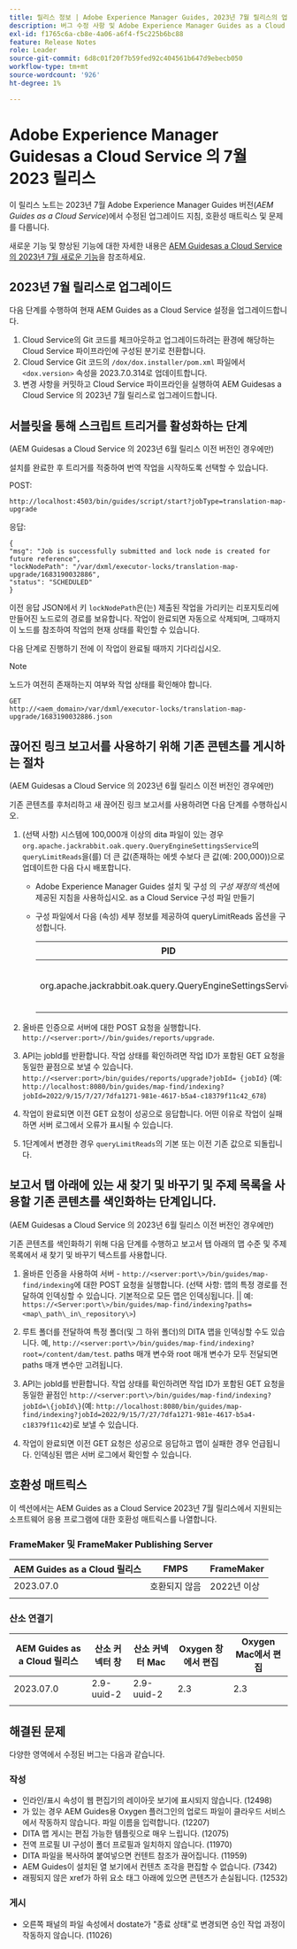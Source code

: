 ```yaml
---
title: 릴리스 정보 | Adobe Experience Manager Guides, 2023년 7월 릴리스의 업그레이드 지침 및 해결된 문제
description: 버그 수정 사항 및 Adobe Experience Manager Guides as a Cloud Service 2023년 7월 릴리스로 업그레이드하는 방법에 대해 알아보십시오
exl-id: f1765c6a-cb8e-4a06-a6f4-f5c225b6bc88
feature: Release Notes
role: Leader
source-git-commit: 6d8c01f20f7b59fed92c404561b647d9ebecb050
workflow-type: tm+mt
source-wordcount: '926'
ht-degree: 1%

---
```


# Adobe Experience Manager Guidesas a Cloud Service 의 7월 2023 릴리스

이 릴리스 노트는 2023년 7월 Adobe Experience Manager Guides 버전(*AEM Guides as a Cloud Service*)에서 수정된 업그레이드 지침, 호환성 매트릭스 및 문제를 다룹니다.

새로운 기능 및 향상된 기능에 대한 자세한 내용은 [AEM Guidesas a Cloud Service 의 2023년 7월 새로운 기능](whats-new-2023-7-0.md)을 참조하세요.

## 2023년 7월 릴리스로 업그레이드

다음 단계를 수행하여 현재 AEM Guides as a Cloud Service 설정을 업그레이드합니다.

1. Cloud Service의 Git 코드를 체크아웃하고 업그레이드하려는 환경에 해당하는 Cloud Service 파이프라인에 구성된 분기로 전환합니다.
2. Cloud Service Git 코드의 `/dox/dox.installer/pom.xml` 파일에서 `<dox.version>` 속성을 2023.7.0.314로 업데이트합니다.
3. 변경 사항을 커밋하고 Cloud Service 파이프라인을 실행하여 AEM Guidesas a Cloud Service 의 2023년 7월 릴리스로 업그레이드합니다.

## 서블릿을 통해 스크립트 트리거를 활성화하는 단계

(AEM Guidesas a Cloud Service 의 2023년 6월 릴리스 이전 버전인 경우에만)

설치를 완료한 후 트리거를 적중하여 번역 작업을 시작하도록 선택할 수 있습니다.

POST:

```
http://localhost:4503/bin/guides/script/start?jobType=translation-map-upgrade
```

응답:

```
{
"msg": "Job is successfully submitted and lock node is created for future reference",
"lockNodePath": "/var/dxml/executor-locks/translation-map-upgrade/1683190032886",
"status": "SCHEDULED"
}
```

이전 응답 JSON에서 키 `lockNodePath`은(는) 제출된 작업을 가리키는 리포지토리에 만들어진 노드로의 경로를 보유합니다. 작업이 완료되면 자동으로 삭제되며, 그때까지 이 노드를 참조하여 작업의 현재 상태를 확인할 수 있습니다.

다음 단계로 진행하기 전에 이 작업이 완료될 때까지 기다리십시오.

>[!NOTE]
>
> 노드가 여전히 존재하는지 여부와 작업 상태를 확인해야 합니다.

```
GET
http://<aem_domain>/var/dxml/executor-locks/translation-map-upgrade/1683190032886.json
```

## 끊어진 링크 보고서를 사용하기 위해 기존 콘텐츠를 게시하는 절차

(AEM Guidesas a Cloud Service 의 2023년 6월 릴리스 이전 버전인 경우에만)

기존 콘텐츠를 후처리하고 새 끊어진 링크 보고서를 사용하려면 다음 단계를 수행하십시오.

1. (선택 사항) 시스템에 100,000개 이상의 dita 파일이 있는 경우 `org.apache.jackrabbit.oak.query.QueryEngineSettingsService`의 `queryLimitReads`을(를) 더 큰 값(존재하는 에셋 수보다 큰 값(예: 200,000))으로 업데이트한 다음 다시 배포합니다.

   - Adobe Experience Manager Guides 설치 및 구성 의 *구성 재정의* 섹션에 제공된 지침을 사용하십시오.
as a Cloud Service 구성 파일 만들기
   - 구성 파일에서 다음 (속성) 세부 정보를 제공하여 queryLimitReads 옵션을 구성합니다.

     | PID | 속성 키 | 속성 값 |
     |---|---|---|
     | org.apache.jackrabbit.oak.query.QueryEngineSettingsService | queryLimitReads | 값: 200000 기본값: 100000 |

1. 올바른 인증으로 서버에 대한 POST 요청을 실행합니다. `http://<server:port>//bin/guides/reports/upgrade`.

1. API는 jobId를 반환합니다. 작업 상태를 확인하려면 작업 ID가 포함된 GET 요청을 동일한 끝점으로 보낼 수 있습니다. `http://<server:port>/bin/guides/reports/upgrade?jobId= {jobId}`
(예: `http://localhost:8080/bin/guides/map-find/indexing?jobId=2022/9/15/7/27/7dfa1271-981e-4617-b5a4-c18379f11c42_678`)

1. 작업이 완료되면 이전 GET 요청이 성공으로 응답합니다. 어떤 이유로 작업이 실패하면 서버 로그에서 오류가 표시될 수 있습니다.

1. 1단계에서 변경한 경우 `queryLimitReads`의 기본 또는 이전 기존 값으로 되돌립니다.

## 보고서 탭 아래에 있는 새 찾기 및 바꾸기 및 주제 목록을 사용할 기존 콘텐츠를 색인화하는 단계입니다.

(AEM Guidesas a Cloud Service 의 2023년 6월 릴리스 이전 버전인 경우에만)

기존 콘텐츠를 색인화하기 위해 다음 단계를 수행하고 보고서 탭 아래의 맵 수준 및 주제 목록에서 새 찾기 및 바꾸기 텍스트를 사용합니다.

1. 올바른 인증을 사용하여 서버 \- `http://<server:port\>/bin/guides/map-find/indexing`에 대한 POST 요청을 실행합니다. (선택 사항: 맵의 특정 경로를 전달하여 인덱싱할 수 있습니다. 기본적으로 모든 맵은 인덱싱됩니다. \|\| 예: `https://<Server:port\>/bin/guides/map-find/indexing?paths=<map\_path\_in\_repository\>`)

1. 루트 폴더를 전달하여 특정 폴더(및 그 하위 폴더)의 DITA 맵을 인덱싱할 수도 있습니다. 예, `http://<server:port\>/bin/guides/map-find/indexing?root=/content/dam/test`. paths 매개 변수와 root 매개 변수가 모두 전달되면 paths 매개 변수만 고려됩니다.

1. API는 jobId를 반환합니다. 작업 상태를 확인하려면 작업 ID가 포함된 GET 요청을 동일한 끝점인 `http://<server:port\>/bin/guides/map-find/indexing?jobId=\{jobId\}`\(예: `http://localhost:8080/bin/guides/map-find/indexing?jobId=2022/9/15/7/27/7dfa1271-981e-4617-b5a4-c18379f11c42`\)로 보낼 수 있습니다.


1. 작업이 완료되면 이전 GET 요청은 성공으로 응답하고 맵이 실패한 경우 언급됩니다. 인덱싱된 맵은 서버 로그에서 확인할 수 있습니다.

## 호환성 매트릭스

이 섹션에서는 AEM Guides as a Cloud Service 2023년 7월 릴리스에서 지원되는 소프트웨어 응용 프로그램에 대한 호환성 매트릭스를 나열합니다.

### FrameMaker 및 FrameMaker Publishing Server

| AEM Guides as a Cloud 릴리스 | FMPS | FrameMaker |
| --- | --- | --- |
| 2023.07.0 | 호환되지 않음 | 2022년 이상 |
| | | |


### 산소 연결기

| AEM Guides as a Cloud 릴리스 | 산소 커넥터 창 | 산소 커넥터 Mac | Oxygen 창에서 편집 | Oxygen Mac에서 편집 |
| --- | --- | --- | --- | --- |
| 2023.07.0 | 2.9-uuid-2 | 2.9-uuid-2 | 2.3 | 2.3 |
|  |  |  |  |


## 해결된 문제

다양한 영역에서 수정된 버그는 다음과 같습니다.

### 작성

- 인라인/표시 속성이 웹 편집기의 레이아웃 보기에 표시되지 않습니다. (12498)
- 가 있는 경우 AEM Guides용 Oxygen 플러그인의 업로드 파일이 클라우드 서비스에서 작동하지 않습니다. 파일 이름을 입력합니다. (12207)
- DITA 맵 게시는 편집 가능한 템플릿으로 매우 느립니다. (12075)
- 전역 프로필 UI 구성이 폴더 프로필과 일치하지 않습니다. (11970)
- DITA 파일을 복사하여 붙여넣으면 컨텐트 참조가 끊어집니다. (11959)
- AEM Guides이 설치된 열 보기에서 컨텐츠 조각을 편집할 수 없습니다. (7342)
- 래핑되지 않은 xref가 하위 요소 태그 아래에 있으면 콘텐츠가 손실됩니다. (12532)

### 게시

- 오른쪽 패널의 파일 속성에서 dostate가 &quot;종료 상태&quot;로 변경되면 승인 작업 과정이 작동하지 않습니다. (11026)
